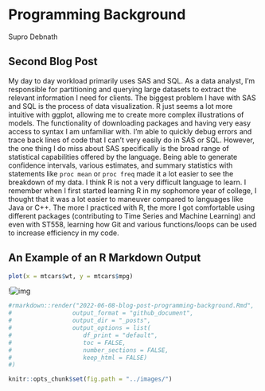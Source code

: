 Programming Background
================
Supro Debnath

## Second Blog Post

My day to day workload primarily uses SAS and SQL. As a data analyst,
I’m responsible for partitioning and querying large datasets to extract
the relevant information I need for clients. The biggest problem I have
with SAS and SQL is the process of data visualization. R just seems a
lot more intuitive with ggplot, allowing me to create more complex
illustrations of models. The functionality of downloading packages and
having very easy access to syntax I am unfamiliar with. I’m able to
quickly debug errors and trace back lines of code that I can’t very
easily do in SAS or SQL. However, the one thing I do miss about SAS
specifically is the broad range of statistical capabilities offered by
the language. Being able to generate confidence intervals, various
estimates, and summary statistics with statements like `proc mean` or
`proc freq` made it a lot easier to see the breakdown of my data. I
think R is not a very difficult language to learn. I remember when I
first started learning R in my sophomore year of college, I thought that
it was a lot easier to maneuver compared to languages like Java or C++.
The more I practiced with R, the more I got comfortable using different
packages (contributing to Time Series and Machine Learning) and even
with ST558, learning how Git and various functions/loops can be used to
increase efficiency in my code.

## An Example of an R Markdown Output

``` r
plot(x = mtcars$wt, y = mtcars$mpg)
```

!![img](/images/image.jpeg)<!-- -->

``` r
#rmarkdown::render("2022-06-08-blog-post-programming-background.Rmd", 
#                 output_format = "github_document",
#                 output_dir = "_posts",
#                 output_options = list(
#                    df_print = "default",
#                    toc = FALSE,
#                    number_sections = FALSE,
#                    keep_html = FALSE)
#)
```

``` r
knitr::opts_chunk$set(fig.path = "../images/")
```
